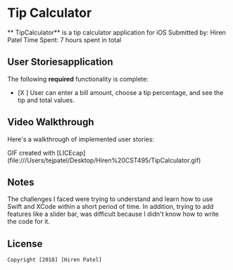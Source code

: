 # Tip Calculator
** TipCalculator** is a tip calculator application for iOS
Submitted by: Hiren Patel
Time Spent: 7 hours spent in total

## User Storiesapplication
The following **required** functionality is complete:

* [X ] User can enter a bill amount, choose a tip percentage, and see the tip and total values.

## Video Walkthrough

Here's a walkthrough of implemented user stories:

GIF created with [LICEcap] (file:///Users/tejpatel/Desktop/Hiren%20CST495/TipCalculator.gif)

## Notes

The challenges I faced were trying to understand and learn how to use Swift and XCode within a short period of time.
In addition, trying to add features like a slider bar, was difficult because I didn't know how to write the code for it.

## License

    Copyright [2018] [Hiren Patel]
    

